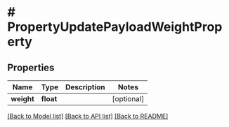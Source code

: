 # # PropertyUpdatePayloadWeightProperty


## Properties 


Name | Type | Description | Notes
------------ | ------------- | ------------- | -------------
**weight**| **float** |   | [optional]


[[Back to Model list]](../../README.md#models) [[Back to API list]](../../README.md#endpoints) [[Back to README]](../../README.md)

